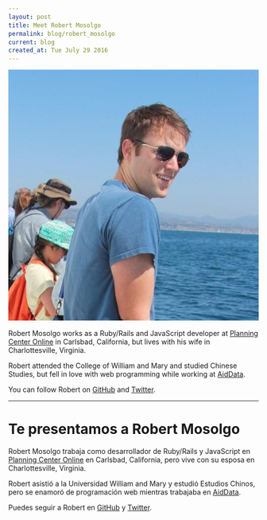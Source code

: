 ```yaml
---
layout: post
title: Meet Robert Mosolgo
permalink: blog/robert_mosolgo
current: blog
created_at: Tue July 29 2016
---
```


![Robert Mosolgo](/img/speakers/robert.jpg)

Robert Mosolgo works as a Ruby/Rails and JavaScript developer at [Planning Center Online](https://get.planningcenteronline.com/) in Carlsbad, California, but lives with his wife in Charlottesville, Virginia.

Robert attended the College of William and Mary and studied Chinese Studies, but fell in love with web programming while working at [AidData](http://aiddata.org/).

You can follow Robert on [GitHub][gh] and [Twitter][tw].

* * *

# Te presentamos a Robert Mosolgo

Robert Mosolgo trabaja como desarrollador de Ruby/Rails y JavaScript en [Planning Center Online](https://get.planningcenteronline.com/) en Carlsbad, California, pero vive con su esposa en Charlottesville, Virginia.

Robert asistió a la Universidad William and Mary y estudió Estudios Chinos, pero se enamoró de programación web mientras trabajaba en [AidData](http://aiddata.org/).

Puedes seguir a Robert en [GitHub][GH] y [Twitter][TW].

[gh]: https://github.com/rmosolgo
[tw]: https://twitter.com/rmosolgo
